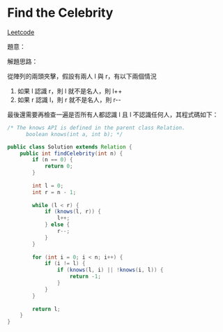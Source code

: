 # Find the Celebrity

[Leetcode](https://leetcode.com/problems/find-the-celebrity/)

題意：


解題思路：

從陣列的兩頭夾擊，假設有兩人 l 與 r，有以下兩個情況
1. 如果 l 認識 r，則 l 就不是名人，則 l++
2. 如果 r 認識 l，則 r 就不是名人，則 r--


最後還需要再檢查一遍是否所有人都認識 l 且 l 不認識任何人，其程式碼如下：

```java
/* The knows API is defined in the parent class Relation.
      boolean knows(int a, int b); */

public class Solution extends Relation {
    public int findCelebrity(int n) {
        if (n == 0) {
            return 0;
        }
        
        int l = 0;
        int r = n - 1;
        
        while (l < r) {
            if (knows(l, r)) {
                l++;
            } else {
                r--;
            }
        }
        
        for (int i = 0; i < n; i++) {
            if (i != l) {
                if (knows(l, i) || !knows(i, l)) {
                    return -1;
                }
            }
        }
        
        return l;
    }
}
```